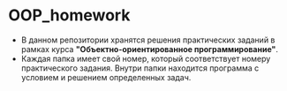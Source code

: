# OOP_homework
* В данном репозитории хранятся решения практических заданий в рамках курса **"Объектно-ориентированное программирование"**.
* Каждая папка имеет свой номер, который соответствует номеру практического задания. Внутри папки находится программа с условием и решением определенных задач.
